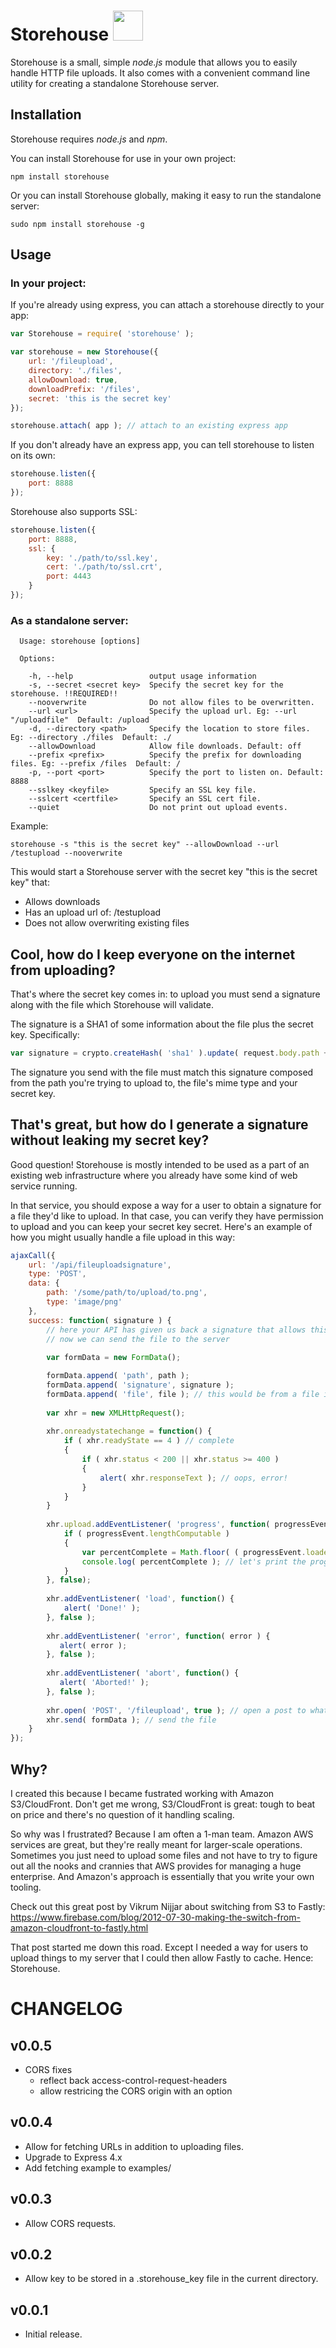 Storehouse <img src="https://raw.github.com/andyburke/node-storehouse/master/storehouse.png" width="48" height="48" />
=========

Storehouse is a small, simple *node.js* module that allows you to easily handle HTTP file uploads. It also comes with a convenient command line utility for creating a standalone Storehouse server.

## Installation

Storehouse requires *node.js* and *npm*.

You can install Storehouse for use in your own project:

```
npm install storehouse
```

Or you can install Storehouse globally, making it easy to run the standalone server:

```
sudo npm install storehouse -g
```

## Usage

### In your project:

If you're already using express, you can attach a storehouse directly to your app:

```javascript
var Storehouse = require( 'storehouse' );

var storehouse = new Storehouse({
    url: '/fileupload',
    directory: './files',
    allowDownload: true,
    downloadPrefix: '/files',
    secret: 'this is the secret key'
});

storehouse.attach( app ); // attach to an existing express app
```

If you don't already have an express app, you can tell storehouse to listen on its own:

```javascript
storehouse.listen({
    port: 8888 
});
```

Storehouse also supports SSL:

```javascript
storehouse.listen({
    port: 8888,
    ssl: {
        key: './path/to/ssl.key',
        cert: './path/to/ssl.crt',
        port: 4443
    }
});
```

### As a standalone server:

```
  Usage: storehouse [options]

  Options:

    -h, --help                 output usage information
    -s, --secret <secret key>  Specify the secret key for the storehouse. !!REQUIRED!!
    --nooverwrite              Do not allow files to be overwritten.
    --url <url>                Specify the upload url. Eg: --url "/uploadfile"  Default: /upload
    -d, --directory <path>     Specify the location to store files. Eg: --directory ./files  Default: ./
    --allowDownload            Allow file downloads. Default: off
    --prefix <prefix>          Specify the prefix for downloading files. Eg: --prefix /files  Default: /
    -p, --port <port>          Specify the port to listen on. Default: 8888
    --sslkey <keyfile>         Specify an SSL key file.
    --sslcert <certfile>       Specify an SSL cert file.
    --quiet                    Do not print out upload events.
```

Example:

```
storehouse -s "this is the secret key" --allowDownload --url /testupload --nooverwrite
```

This would start a Storehouse server with the secret key "this is the secret key" that:
 - Allows downloads
 - Has an upload url of: /testupload
 - Does not allow overwriting existing files

## Cool, how do I keep everyone on the internet from uploading?

That's where the secret key comes in: to upload you must send a signature along with the file which Storehouse will validate.

The signature is a SHA1 of some information about the file plus the secret key. Specifically:

```javascript
var signature = crypto.createHash( 'sha1' ).update( request.body.path + fileInfo.type + self.options.secret ).digest( 'hex' );
```

The signature you send with the file must match this signature composed from the path you're trying to upload to, the file's mime type and your secret key.

## That's great, but how do I generate a signature without leaking my secret key?

Good question! Storehouse is mostly intended to be used as a part of an existing web infrastructure where you already have some kind of web service running.

In that service, you should expose a way for a user to obtain a signature for a file they'd like to upload. In that case, you can verify they have permission to upload and you can keep your secret key secret. Here's an example of how you might usually handle a file upload in this way:

```javascript
ajaxCall({
    url: '/api/fileuploadsignature',
    type: 'POST',
    data: {
        path: '/some/path/to/upload/to.png',
        type: 'image/png'
    },
    success: function( signature ) {
        // here your API has given us back a signature that allows this file to be uploaded,
        // now we can send the file to the server
        
        var formData = new FormData();

        formData.append( 'path', path );
        formData.append( 'signature', signature );
        formData.append( 'file', file ); // this would be from a file input in a form, for example
     
        var xhr = new XMLHttpRequest();
        
        xhr.onreadystatechange = function() {
            if ( xhr.readyState == 4 ) // complete
            {
                if ( xhr.status < 200 || xhr.status >= 400 )
                {
                    alert( xhr.responseText ); // oops, error!
                }
            }
        }
     
        xhr.upload.addEventListener( 'progress', function( progressEvent ) {
            if ( progressEvent.lengthComputable )
            {
                var percentComplete = Math.floor( ( progressEvent.loaded / progressEvent.total ) * 100 );
                console.log( percentComplete ); // let's print the progress of our upload to the console
            }
        }, false);
         
        xhr.addEventListener( 'load', function() {
            alert( 'Done!' );
        }, false );
         
        xhr.addEventListener( 'error', function( error ) {
           alert( error );
        }, false );
        
        xhr.addEventListener( 'abort', function() {
           alert( 'Aborted!' );
        }, false );
    
        xhr.open( 'POST', '/fileupload', true ); // open a post to whatever URL you've configured Storehouse to listen to
        xhr.send( formData ); // send the file
    }
});
```

## Why?

I created this because I became fustrated working with Amazon S3/CloudFront. Don't get me wrong, S3/CloudFront is great: tough to beat on price and there's no question of it handling scaling.

So why was I frustrated? Because I am often a 1-man team. Amazon AWS services are great, but they're really meant for larger-scale operations. Sometimes you just need to upload some files and not have to try to figure out all the nooks and crannies that AWS provides for managing a huge enterprise. And Amazon's approach is essentially that you write your own tooling.

Check out this great post by Vikrum Nijjar about switching from S3 to Fastly: https://www.firebase.com/blog/2012-07-30-making-the-switch-from-amazon-cloudfront-to-fastly.html

That post started me down this road. Except I needed a way for users to upload things to my server that I could then allow Fastly to cache. Hence: Storehouse.

# CHANGELOG

v0.0.5
------
- CORS fixes
  - reflect back access-control-request-headers
  - allow restricing the CORS origin with an option

v0.0.4
------
- Allow for fetching URLs in addition to uploading files.
- Upgrade to Express 4.x
- Add fetching example to examples/

v0.0.3
------
- Allow CORS requests.

v0.0.2
------
- Allow key to be stored in a .storehouse_key file in the current directory.

v0.0.1
------
- Initial release.

